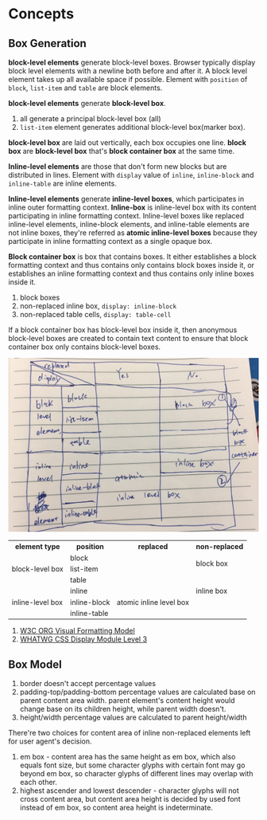 # Concepts

## Box Generation

**block-level elements** generate block-level boxes. Browser typically display block level elements with a newline both before and after it. A block level element takes up all available space if possible. Element with `position` of `block`, `list-item` and `table` are block elements.

**block-level elements** generate **block-level box**.

1. all generate a principal block-level box (all)
1. `list-item` element generates additional block-level box(marker box).

**block-level box** are laid out vertically, each box occupies one line. **block box** are **block-level box** that's **block container box** at the same time.

**Inline-level elements** are those that don't form new blocks but are distributed in lines. Element with `display` value of `inline`, `inline-block` and `inline-table` are inline elements.

**Inline-level elements** generate **inline-level boxes**, which participates in inline outer formatting context. **Inline-box** is inline-level box with its content participating in inline formatting context. Inline-level boxes like replaced inline-level elements, inline-block elements, and inline-table elements are not inline boxes, they're referred as **atomic inline-level boxes** because they participate in inline formatting context as a single opaque box.

**Block container box** is box that contains boxes. It either establishes a block formatting context and thus contains only contains block boxes inside it, or establishes an inline formatting context and thus contains only inline boxes inside it.

1. block boxes
1. non-replaced inline box, `display: inline-block`
1. non-replaced table cells, `display: table-cell`

If a block container box has block-level box inside it, then anonymous block-level boxes are created to contain text content to ensure that block container box only contains block-level boxes.

![Box Generation](./box_generation_display.jpeg)

<table>
  <tr>
    <th>element type</th>
    <th>position</th>
    <th>replaced</th>
    <th>non-replaced</th>
  </tr>
  <tr>
    <td rowspan='3'>block-level box</td>
    <td>block</td>
    <td rowspan='3'></td>
    <td rowspan='2'>block box</td>
  </tr>
  <tr>
    <td>list-item</td>
  </tr>
  <tr>
    <td>table</td>
  </tr>
  <tr>
    <td rowspan='3'>inline-level box</td>
    <td>inline</td>
    <td rowspan='3'>atomic inline level box</td>
    <td>inline box</td>
  </tr>
  <tr>
    <td>inline-block</td>
  </tr>
  <tr>
    <td>inline-table</td>
  </tr>
</table>

1. [W3C ORG Visual Formatting Model](https://www.w3.org/TR/CSS21/visuren.html#inline-boxes)
1. [WHATWG CSS Display Module Level 3](https://drafts.csswg.org/css-display/#block-formatting-context)

## Box Model

1. border doesn't accept percentage values
1. padding-top/padding-bottom percentage values are calculated base on parent content area width. parent element's content height would change base on its children height, while parent width doesn't.
1. height/width percentage values are calculated to parent height/width

There're two choices for content area of inline non-replaced elements left for user agent's decision.

1. em box - content area has the same height as em box, which also equals font size, but some character glyphs with certain font may go beyond em box, so character glyphs of different lines may overlap with each other.
1. highest ascender and lowest descender - character glyphs will not cross content area, but content area height is decided by used font instead of em box, so content area height is indeterminate.
